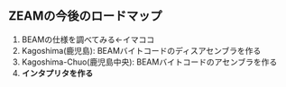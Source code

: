 ##  ZEAMの今後のロードマップ

1. BEAMの仕様を調べてみる←イマココ
2. Kagoshima(鹿児島): BEAMバイトコードのディスアセンブラを作る
3. Kagoshima-Chuo(鹿児島中央): BEAMバイトコードのアセンブラを作る
4. **インタプリタを作る**